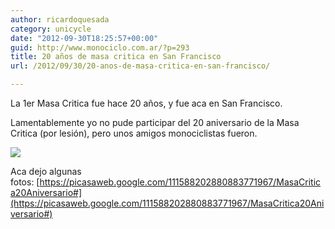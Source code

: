 ```yaml
---
author: ricardoquesada
category: unicycle
date: "2012-09-30T18:25:57+00:00"
guid: http://www.monociclo.com.ar/?p=293
title: 20 años de masa critica en San Francisco
url: /2012/09/30/20-anos-de-masa-critica-en-san-francisco/

---
```

La 1er Masa Critica fue hace 20 años, y fue aca en San Francisco.

Lamentablemente yo no pude participar del 20 aniversario de la Masa Critica (por lesión), pero unos amigos monociclistas fueron.

![](https://lh6.googleusercontent.com/-S7Zgxox1jAw/UGdLvrh8hhI/AAAAAAAApak/uYjGYOVeE6g/s800/IMG_1792.JPG)

Aca dejo algunas fotos: [https://picasaweb.google.com/111588202880883771967/MasaCritica20Aniversario#](https://picasaweb.google.com/111588202880883771967/MasaCritica20Aniversario#)
